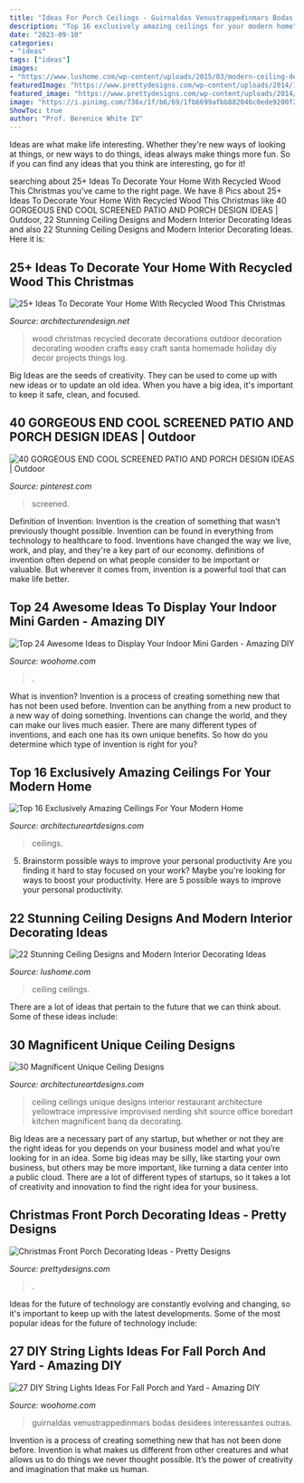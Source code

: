 ```yaml
---
title: "Ideas For Porch Ceilings - Guirnaldas Venustrappedinmars Bodas Desidees Interessantes Outras"
description: "Top 16 exclusively amazing ceilings for your modern home"
date: "2023-09-10"
categories:
- "ideas"
tags: ["ideas"]
images:
- "https://www.lushome.com/wp-content/uploads/2015/03/modern-ceiling-designs-home-interiors-8.jpg"
featuredImage: "https://www.prettydesigns.com/wp-content/uploads/2014/11/Large-Wreath-for-Front-Porch.jpg"
featured_image: "https://www.prettydesigns.com/wp-content/uploads/2014/11/Large-Wreath-for-Front-Porch.jpg"
image: "https://i.pinimg.com/736x/1f/b6/69/1fb6699afbb882046c0ede9200f232d1.jpg"
ShowToc: true
author: "Prof. Berenice White IV"
---
```



Ideas are what make life interesting. Whether they're new ways of looking at things, or new ways to do things, ideas always make things more fun. So if you can find any ideas that you think are interesting, go for it!

	

		
searching about 25+ Ideas To Decorate Your Home With Recycled Wood This Christmas you've came to the right page. We have 8 Pics about 25+ Ideas To Decorate Your Home With Recycled Wood This Christmas like 40 GORGEOUS END COOL SCREENED PATIO AND PORCH DESIGN IDEAS | Outdoor, 22 Stunning Ceiling Designs and Modern Interior Decorating Ideas and also 22 Stunning Ceiling Designs and Modern Interior Decorating Ideas. Here it is:
		
    
## 25+ Ideas To Decorate Your Home With Recycled Wood This Christmas

<img loading=lazy src="http://cdn.architecturendesign.net/wp-content/uploads/2015/12/AD-Ideas-To-Decorate-Your-Home-With-Recycled-Wood-This-07.jpg" onerror="this.onerror=null;this.src='https://tse3.mm.bing.net/th?id=OIP.inxbygnc2H6XsgRyXn9qrQAAAA&amp;pid=15.1';" alt="25+ Ideas To Decorate Your Home With Recycled Wood This Christmas">

_Source: architecturendesign.net_

>wood christmas recycled decorate decorations outdoor decoration decorating wooden crafts easy craft santa homemade holiday diy decor projects things log. 

	

Big Ideas are the seeds of creativity. They can be used to come up with new ideas or to update an old idea. When you have a big idea, it's important to keep it safe, clean, and focused.

    
## 40 GORGEOUS END COOL SCREENED PATIO AND PORCH DESIGN IDEAS | Outdoor

<img loading=lazy src="https://i.pinimg.com/736x/1f/b6/69/1fb6699afbb882046c0ede9200f232d1.jpg" onerror="this.onerror=null;this.src='https://tse3.mm.bing.net/th?id=OIP.LOMXU11KdfIyjLN3IDNS0QHaLH&amp;pid=15.1';" alt="40 GORGEOUS END COOL SCREENED PATIO AND PORCH DESIGN IDEAS | Outdoor">

_Source: pinterest.com_

>screened. 

	

Definition of Invention:
Invention is the creation of something that wasn't previously thought possible. Invention can be found in everything from technology to healthcare to food. Inventions have changed the way we live, work, and play, and they're a key part of our economy. definitions of invention often depend on what people consider to be important or valuable. But wherever it comes from, invention is a powerful tool that can make life better.

    
## Top 24 Awesome Ideas To Display Your Indoor Mini Garden - Amazing DIY

<img loading=lazy src="https://www.woohome.com/wp-content/uploads/2016/04/indoor-garden-projects-13.jpg" onerror="this.onerror=null;this.src='https://tse2.mm.bing.net/th?id=OIP.Ki_UXHZ1V1w7he8dPZSgBAHaLH&amp;pid=15.1';" alt="Top 24 Awesome Ideas to Display Your Indoor Mini Garden - Amazing DIY">

_Source: woohome.com_

>. 

	

What is invention?
Invention is a process of creating something new that has not been used before. Invention can be anything from a new product to a new way of doing something. Inventions can change the world, and they can make our lives much easier. There are many different types of inventions, and each one has its own unique benefits. So how do you determine which type of invention is right for you?

    
## Top 16 Exclusively Amazing Ceilings For Your Modern Home

<img loading=lazy src="https://www.architectureartdesigns.com/wp-content/uploads/2015/10/541.jpg" onerror="this.onerror=null;this.src='https://tse4.mm.bing.net/th?id=OIP.9Are0gPuk0myqOvFzs2QtQHaFV&amp;pid=15.1';" alt="Top 16 Exclusively Amazing Ceilings For Your Modern Home">

_Source: architectureartdesigns.com_

>ceilings. 

	

5. Brainstorm possible ways to improve your personal productivity
Are you finding it hard to stay focused on your work? Maybe you're looking for ways to boost your productivity. Here are 5 possible ways to improve your personal productivity.

    
## 22 Stunning Ceiling Designs And Modern Interior Decorating Ideas

<img loading=lazy src="https://www.lushome.com/wp-content/uploads/2015/03/modern-ceiling-designs-home-interiors-8.jpg" onerror="this.onerror=null;this.src='https://tse4.mm.bing.net/th?id=OIP.-nw0G4oHIxFATibVGqYTTwAAAA&amp;pid=15.1';" alt="22 Stunning Ceiling Designs and Modern Interior Decorating Ideas">

_Source: lushome.com_

>ceiling ceilings. 

	

There are a lot of ideas that pertain to the future that we can think about. Some of these ideas include: 

    
## 30 Magnificent Unique Ceiling Designs

<img loading=lazy src="https://www.architectureartdesigns.com/wp-content/uploads/2013/08/542.jpg" onerror="this.onerror=null;this.src='https://tse3.mm.bing.net/th?id=OIP.t4vheVRceOexTXUH1HhNwQHaJ7&amp;pid=15.1';" alt="30 Magnificent Unique Ceiling Designs">

_Source: architectureartdesigns.com_

>ceiling ceilings unique designs interior restaurant architecture yellowtrace impressive improvised nerding shit source office boredart kitchen magnificent banq da decorating. 

	

Big Ideas are a necessary part of any startup, but whether or not they are the right ideas for you depends on your business model and what you’re looking for in an idea. Some big ideas may be silly, like starting your own business, but others may be more important, like turning a data center into a public cloud. There are a lot of different types of startups, so it takes a lot of creativity and innovation to find the right idea for your business.

    
## Christmas Front Porch Decorating Ideas - Pretty Designs

<img loading=lazy src="https://www.prettydesigns.com/wp-content/uploads/2014/11/Large-Wreath-for-Front-Porch.jpg" onerror="this.onerror=null;this.src='https://tse1.mm.bing.net/th?id=OIP.nvvr-AwKjVvvhX-7GSteIwAAAA&amp;pid=15.1';" alt="Christmas Front Porch Decorating Ideas - Pretty Designs">

_Source: prettydesigns.com_

>. 

	

Ideas for the future of technology are constantly evolving and changing, so it's important to keep up with the latest developments. Some of the most popular ideas for the future of technology include: 

    
## 27 DIY String Lights Ideas For Fall Porch And Yard - Amazing DIY

<img loading=lazy src="https://www.woohome.com/wp-content/uploads/2017/09/string-lighting-ideas-for-Fall-yard-and-garden-21.jpg" onerror="this.onerror=null;this.src='https://tse1.mm.bing.net/th?id=OIP.I2M-b3k_CrK_ndnfkp5cKwHaJ4&amp;pid=15.1';" alt="27 DIY String Lights Ideas For Fall Porch and Yard - Amazing DIY">

_Source: woohome.com_

>guirnaldas venustrappedinmars bodas desidees interessantes outras. 

	

Invention is a process of creating something new that has not been done before. Invention is what makes us different from other creatures and what allows us to do things we never thought possible. It’s the power of creativity and imagination that make us human.

